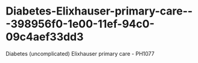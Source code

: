 # Diabetes-Elixhauser-primary-care---398956f0-1e00-11ef-94c0-09c4aef33dd3
Diabetes (uncomplicated) Elixhauser primary care - PH1077

